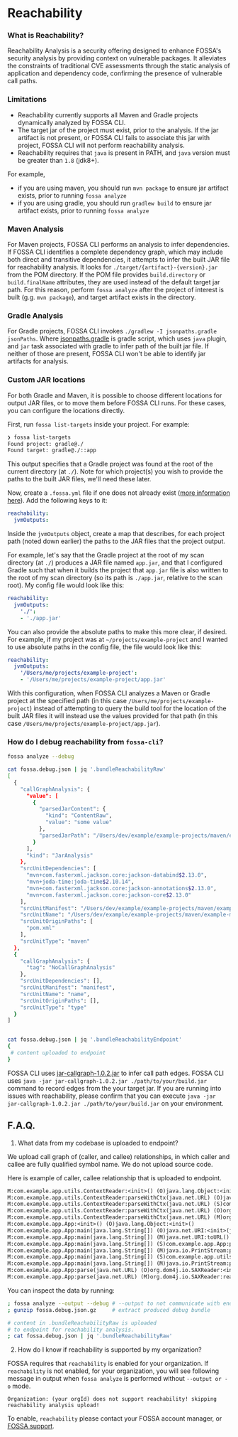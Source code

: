 # Reachability

### What is Reachability?

Reachability Analysis is a security offering designed to enhance FOSSA's security analysis by providing context on vulnerable packages. It alleviates the constraints of traditional CVE assessments through the static analysis of application and dependency code, confirming the presence of vulnerable call paths.

### Limitations

- Reachability currently supports all Maven and Gradle projects dynamically analyzed by FOSSA CLI.
- The target jar of the project must exist, prior to the analysis. If the jar artifact is not present, or FOSSA CLI fails to
associate this jar with project, FOSSA CLI will not perform reachability analysis.
- Reachability requires that `java` is present in PATH, and `java` version must be greater than `1.8` (jdk8+).

For example,
- if you are using maven, you should run `mvn package` to ensure jar artifact exists, prior to running `fossa analyze`
- if you are using gradle, you should run `gradlew build` to ensure jar artifact exists, prior to running `fossa analyze`

### Maven Analysis

For Maven projects, FOSSA CLI performs an analysis to infer dependencies. If FOSSA CLI identifies a complete dependency graph, which may include both direct and transitive dependencies, it attempts to infer the built JAR file for reachability analysis. It looks for `./target/{artifact}-{version}.jar` from the POM directory. If the POM file provides `build.directory` or `build.finalName` attributes, they are used instead of the default target jar path. For this reason, perform `fossa analyze` after the project of interest is built (g.g. `mvn package`), and target artifact exists in the directory.

### Gradle Analysis

For Gradle projects, FOSSA CLI invokes `./gradlew -I jsonpaths.gradle jsonPaths`. Where [jsonpaths.gradle](./../../scripts/jarpaths.gradle) is gradle script, which uses `java` plugin, and `jar` task associated with gradle to infer path of the built jar file. If neither of those are present, FOSSA CLI won't be able to identify jar artifacts for analysis.

### Custom JAR locations

For both Gradle and Maven, it is possible to choose different locations for output JAR files, or to move them before FOSSA CLI runs.
For these cases, you can configure the locations directly.

First, run `fossa list-targets` inside your project. For example:
```sh
❯ fossa list-targets
Found project: gradle@./
Found target: gradle@./::app
```

This output specifies that a Gradle project was found at the root of the current directory (at `./`).
Note for which project(s) you wish to provide the paths to the built JAR files, we'll need these later.

Now, create a `.fossa.yml` file if one does not already exist ([more information here](../references/files/fossa-yml.md)).
Add the following keys to it:
```yml
reachability:
  jvmOutputs:
```

Inside the `jvmOutputs` object, create a map that describes, for each project path (noted down earlier) the paths to the JAR files that the project output.

For example, let's say that the Gradle project at the root of my scan directory (at `./`) produces a JAR file named `app.jar`, and that I configured Gradle such that when it builds the project that `app.jar` file is also written to the root of my scan directory (so its path is `./app.jar`, relative to the scan root).
My config file would look like this:

```yml
reachability:
  jvmOutputs:
    './':
    - './app.jar'
```

You can also provide the absolute paths to make this more clear, if desired. For example, if my project was at `~/projects/example-project` and I wanted to use absolute paths in the config file, the file would look like this:
```yml
reachability:
  jvmOutputs:
    '/Users/me/projects/example-project':
    - '/Users/me/projects/example-project/app.jar'
```

With this configuration, when FOSSA CLI analyzes a Maven or Gradle project at the specified path (in this case `/Users/me/projects/example-project`) instead of attempting to query the build tool for the location of the built JAR files it will instead use the values provided for that path (in this case `/Users/me/projects/example-project/app.jar`).

### How do I debug reachability from `fossa-cli`?

```bash
fossa analyze --debug

cat fossa.debug.json | jq '.bundleReachabilityRaw'
[
  {
    "callGraphAnalysis": {
      "value": [
        {
          "parsedJarContent": {
            "kind": "ContentRaw",
            "value": "some value"
          },
          "parsedJarPath": "/Users/dev/example/example-projects/maven/example-maven-project/target/example-artifact-1.1.jar"
        }
      ],
      "kind": "JarAnalysis"
    },
    "srcUnitDependencies": [
      "mvn+com.fasterxml.jackson.core:jackson-databind$2.13.0",
      "mvn+joda-time:joda-time$2.10.14",
      "mvn+com.fasterxml.jackson.core:jackson-annotations$2.13.0",
      "mvn+com.fasterxml.jackson.core:jackson-core$2.13.0"
    ],
    "srcUnitManifest": "/Users/dev/example/example-projects/maven/example-maven-project/",
    "srcUnitName": "/Users/dev/example/example-projects/maven/example-maven-project/",
    "srcUnitOriginPaths": [
      "pom.xml"
    ],
    "srcUnitType": "maven"
  },
  {
    "callGraphAnalysis": {
      "tag": "NoCallGraphAnalysis"
    },
    "srcUnitDependencies": [],
    "srcUnitManifest": "manifest",
    "srcUnitName": "name",
    "srcUnitOriginPaths": [],
    "srcUnitType": "type"
  }
]


cat fossa.debug.json | jq '.bundleReachabilityEndpoint'
{
 # content uploaded to endpoint
}
```

FOSSA CLI uses [jar-callgraph-1.0.2.jar](../../scripts/jar-callgraph-1.0.2.jar) to infer call path edges.
FOSSA CLI uses `java -jar jar-callgraph-1.0.2.jar ./path/to/your/build.jar` command to record edges from
the your target jar. If you are running into issues with reachability, please confirm that you can execute
`java -jar jar-callgraph-1.0.2.jar ./path/to/your/build.jar` on your environment.

<!--
## How do I debug reachability from endpoint?

```bash
# get what we sent to endpoint
cat fossa.debug.json | jq '.bundleReachabilityEndpoint' > rawReachabilityJob.json

# run job in dry mode
>> yarn repl
>> performReachabilityInDryMode('rawReachabilityJob.json', 'orgId', 'userRevisionId')
#
# [Info] ....
# [Info] ....

# This will upsert 'rawReachabilityJob.json' to S3, and perform
# analysis without persisting anything to database. This command is ('orgId', 'userRevisionId')
# agnostic, meaning that you can run 'rawReachabilityJob.json' for any permutation of ('orgId', 'userRevisionId').

# For example, for any customer's 'rawReachabilityJob.json' (retrieved via debug bundle), you
# can `performReachabilityInDryMode(...)` in your local environment, for your orgId, and userRevisionId.
#
# Since this does not persist any data in cache, nor in exports table - it has no consequences to
# orgId, and userRevisionId.

```
Likewise, you can also inspect analysis done in datadog, by looking at logs associated with the build id. FOSSA
performs reachability analysis as part of provided build (all variants of provided builds).
-->

## F.A.Q.

1. What data from my codebase is uploaded to endpoint?

We upload call graph of (caller, and callee) relationships, in which
caller and callee are fully qualified symbol name. We do not upload source code.

Here is example of caller, callee relationship that is uploaded to endpoint.

```txt
M:com.example.app.utils.ContextReader:<init>() (O)java.lang.Object:<init>()
M:com.example.app.utils.ContextReader:parseWithCtx(java.net.URL) (O)java.io.File:<init>(java.lang.String)
M:com.example.app.utils.ContextReader:parseWithCtx(java.net.URL) (S)com.google.common.io.Files:toString(java.io.File,java.nio.charset.Charset)
M:com.example.app.utils.ContextReader:parseWithCtx(java.net.URL) (O)org.dom4j.jaxb.JAXBReader:<init>(java.lang.String)
M:com.example.app.utils.ContextReader:parseWithCtx(java.net.URL) (M)org.dom4j.jaxb.JAXBReader:read(java.net.URL)
M:com.example.app.App:<init>() (O)java.lang.Object:<init>()
M:com.example.app.App:main(java.lang.String[]) (O)java.net.URI:<init>(java.lang.String)
M:com.example.app.App:main(java.lang.String[]) (M)java.net.URI:toURL()
M:com.example.app.App:main(java.lang.String[]) (S)com.example.app.App:parse(java.net.URL)
M:com.example.app.App:main(java.lang.String[]) (M)java.io.PrintStream:println(java.lang.Object)
M:com.example.app.App:main(java.lang.String[]) (S)com.example.app.utils.ContextReader:parseWithCtx(java.net.URL)
M:com.example.app.App:main(java.lang.String[]) (M)java.io.PrintStream:println(java.lang.Object)
M:com.example.app.App:parse(java.net.URL) (O)org.dom4j.io.SAXReader:<init>()
M:com.example.app.App:parse(java.net.URL) (M)org.dom4j.io.SAXReader:read(java.net.URL)
```

You can inspect the data by running:

```bash
; fossa analyze --output --debug # --output to not communicate with endpoint
; gunzip fossa.debug.json.gz     # extract produced debug bundle

# content in .bundleReachabilityRaw is uploaded
# to endpoint for reachability analysis.
; cat fossa.debug.json | jq '.bundleReachabilityRaw'
```

2. How do I know if reachability is supported by my organization?

FOSSA requires that `reachability` is enabled for your organization. If `reachability` is not enabled,
for your organization, you will see following message in output when `fossa analyze` is performed without
`--output or -o` mode.

```text
Organization: (your orgId) does not support reachability! skipping reachability analysis upload!
```

To enable, `reachability` please contact your FOSSA account manager, or [FOSSA support](https://support.fossa.com).
